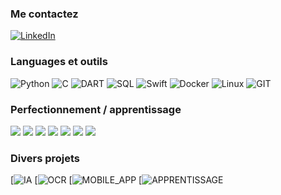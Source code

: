 
### Me contactez
[![LinkedIn](https://img.shields.io/badge/-LinkedIn-000?&logo=LinkedIn&logoColor=0A66C2)](www.linkedin.com/in/matthieu-gillieron-developer)


### Languages et outils

![Python](https://img.shields.io/badge/-Python-000?&logo=Python)
![C](https://img.shields.io/badge/-C-000?&logo=C)
![DART](<img src="https://cdn.jsdelivr.net/gh/devicons/devicon@latest/icons/dart/dart-original.svg" />)
![SQL](https://img.shields.io/badge/-SQL-000?&logo=MySQL)
![Swift](https://img.shields.io/badge/-Swift-000?&logo=Swift)
![Docker](https://img.shields.io/badge/-Docker-000?&logo=Docker)
![Linux](https://img.shields.io/badge/-Linux-000?&logo=Linux)
![GIT](<img src="https://cdn.jsdelivr.net/gh/devicons/devicon@latest/icons/git/git-original.svg" />)

### Perfectionnement / apprentissage

[![](https://img.shields.io/badge/-🧬%20My%20Website-000)](https://github.com/adamalston/v2)
[![](https://img.shields.io/badge/-🦠%20COVID‑19%20Dashboard-000)](https://github.com/adamalston/COVID-19-Dashboard)
[![](https://img.shields.io/badge/-📝%20Summarizer-000)](https://github.com/adamalston/Summarizer)
[![](https://img.shields.io/badge/-🔬%20Overwatch-000)](https://github.com/adamalston/overwatch)
[![](https://img.shields.io/badge/-🛰%20KubeSat-000)](https://github.com/adamalston/kubesat)
[![](https://img.shields.io/badge/-🔊%20Voice%20Poker-000)](https://github.com/adamalston/Poker)
[![](https://img.shields.io/badge/-🗺%20PokémonGo%20Map-000)](https://github.com/adamalston/PokemonGo-Map)

### Divers projets

[![IA]()
[![OCR]()
[![MOBILE_APP]()
[![APPRENTISSAGE]()
